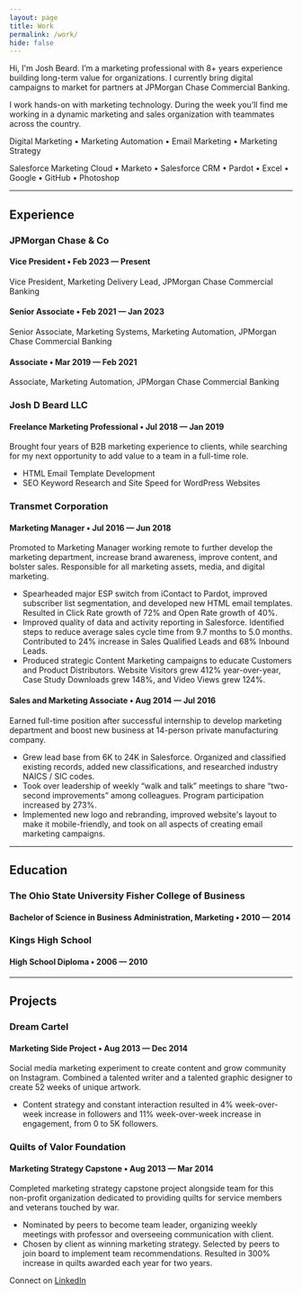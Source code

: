 ```yaml
---
layout: page
title: Work
permalink: /work/
hide: false
---
```



Hi, I'm Josh Beard. I’m a marketing professional with 8+ years experience building long-term value for organizations. I currently bring digital campaigns to market for partners at JPMorgan Chase Commercial Banking.

I work hands-on with marketing technology. During the week you’ll find me working in a dynamic marketing and sales organization with teammates across the country.

Digital Marketing • Marketing Automation • Email Marketing • Marketing Strategy

Salesforce Marketing Cloud • Marketo • Salesforce CRM • Pardot • Excel • Google • GitHub • Photoshop


---

## Experience

### JPMorgan Chase & Co
#### Vice President &bull; Feb 2023 &mdash; Present

Vice President, Marketing Delivery Lead, JPMorgan Chase Commercial Banking
#### Senior Associate &bull; Feb 2021 &mdash; Jan 2023

Senior Associate, Marketing Systems, Marketing Automation, JPMorgan Chase Commercial Banking
#### Associate &bull; Mar 2019 &mdash; Feb 2021

Associate, Marketing Automation, JPMorgan Chase Commercial Banking

### Josh D Beard LLC

#### Freelance Marketing Professional &bull; Jul 2018 &mdash; Jan 2019

Brought four years of B2B marketing experience to clients, while searching for my next opportunity to add value to a team in a full-time role.

- HTML Email Template Development
- SEO Keyword Research and Site Speed for WordPress Websites

### Transmet Corporation

#### Marketing Manager &bull; Jul 2016 &mdash; Jun 2018

Promoted to Marketing Manager working remote to further develop the marketing department, increase brand awareness, improve content, and bolster sales. Responsible for all marketing assets, media, and digital marketing.

- Spearheaded major ESP switch from iContact to Pardot, improved subscriber list segmentation, and developed new HTML email templates. Resulted in Click Rate growth of 72% and Open Rate growth of 40%.
- Improved quality of data and activity reporting in Salesforce. Identified steps to reduce average sales cycle time from 9.7 months to 5.0 months. Contributed to 24% increase in Sales Qualified Leads and 68% Inbound Leads.
- Produced strategic Content Marketing campaigns to educate Customers and Product Distributors. Website Visitors grew 412% year-over-year, Case Study Downloads grew 148%, and Video Views grew 124%.

#### Sales and Marketing Associate &bull; Aug 2014 &mdash; Jul 2016

Earned full-time position after successful internship to develop marketing department and boost new business at 14-person private manufacturing company.

- Grew lead base from 6K to 24K in Salesforce. Organized and classified existing records, added new classifications, and researched industry NAICS / SIC codes.
- Took over leadership of weekly “walk and talk” meetings to share “two-second improvements” among colleagues. Program participation increased by 273%.
- Implemented new logo and rebranding, improved website's layout to make it mobile-friendly, and took on all aspects of creating email marketing campaigns.

---

## Education

### The Ohio State University Fisher College of Business

#### Bachelor of Science in Business Administration, Marketing &bull; 2010 &mdash; 2014

### Kings High School

#### High School Diploma &bull; 2006 &mdash; 2010

---

## Projects

### Dream Cartel

#### Marketing Side Project &bull; Aug 2013 &mdash; Dec 2014

Social media marketing experiment to create content and grow community on Instagram. Combined a talented writer and a talented graphic designer to create 52 weeks of unique artwork.

- Content strategy and constant interaction resulted in 4% week-over-week increase in followers and 11% week-over-week increase in engagement, from 0 to 5K followers.

### Quilts of Valor Foundation

#### Marketing Strategy Capstone &bull; Aug 2013 &mdash; Mar 2014

Completed marketing strategy capstone project alongside team for this non-profit organization dedicated to providing quilts for service members and veterans touched by war.

- Nominated by peers to become team leader, organizing weekly meetings with professor and overseeing communication with client.
- Chosen by client as winning marketing strategy. Selected by peers to join board to implement team recommendations. Resulted in 300% increase in quilts awarded each year for two years.

Connect on <a href="https://www.linkedin.com/in/joshbeardxyz/" title="Josh Beard on LinkedIn" target="_blank" rel="noopener noreferrer">LinkedIn</a>
